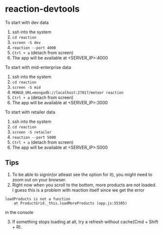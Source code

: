 # reaction-devtools
To start with dev data
1. ssh into the system
2. `cd reaction`
3. `screen -S dev`
4. `reaction --port 4000`
5. `Ctrl + a` (detach from screen)
6. The app will be available at <SERVER_IP>:4000

To start with mid-enterprise data
1. ssh into the system
2. `cd reaction`
3. `screen -S mid`
4. `MONGO_URL=mongodb://localhost:27017/meteor reaction`
5. `Ctrl + a` (detach from screen)
6. The app will be available at <SERVER_IP>:3000

To start with retailer data
1. ssh into the system
2. `cd reaction`
3. `screen -S retailer`
4. `reaction --port 5000`
5. `Ctrl + a` (detach from screen)
6. The app will be available at <SERVER_IP>:5000


## Tips
1. To be able to signin(or atleast see the option for it), you might need to zoom out on your browser.
2. Right now when you scroll to the bottom, more products are not loaded. I guess this is a problem with reaction itself since we get the error
```
loadProducts is not a function
    at ProductGrid._this.loadMoreProducts (app.js:55305)
``` 
in the console

3. If something stops loading at all, try a refresh without cache(Cmd + Shift + R).
